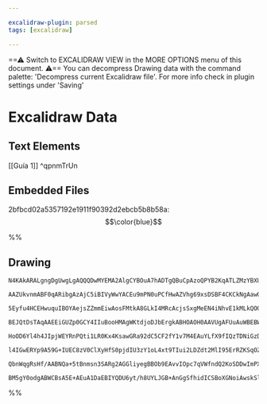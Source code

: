 ```yaml
---

excalidraw-plugin: parsed
tags: [excalidraw]

---
```

==⚠  Switch to EXCALIDRAW VIEW in the MORE OPTIONS menu of this document. ⚠== You can decompress Drawing data with the command palette: 'Decompress current Excalidraw file'. For more info check in plugin settings under 'Saving'


# Excalidraw Data
## Text Elements
[[Guía 1]] ^qpnmTrUn

## Embedded Files
2bfbcd02a5357192e1911f90392d2ebcb5b8b58a: $$\color{blue}$$

%%
## Drawing
```compressed-json
N4KAkARALgngDgUwgLgAQQQDwMYEMA2AlgCYBOuA7hADTgQBuCpAzoQPYB2KqATLZMzYBXUtiRoIACyhQ4zZAHoFAc0JRJQgEYA6bGwC2CgF7N6hbEcK4OCtptbErHALRY8RMpWdx8Q1TdIEfARcZgRmBShcZQUebQBWbQBGGjoghH0EDihmbgBtcDBQMBLoeHF0Qn1opH5SxhZ2LjQ+QsgG1k4AOU4xbiSADgAWAHYeHgBOAGYRushCDmIsbghc

AAZUkvnmABF0qARibgAzAjC5iBIVyWwYACEu9mPN0uPCfHwAZVhg69xsDSBF4CKCkNgAawQAHUSOp+hdmKCIQhvjBfhJBB5gRAwX5JBxwrk0EkLmw4P81DB+ms1hdrMp0ahaW0IJhuM4pgkLlS0MythBEWDIQBhNj4NikFYAYhpso2F00/3Bylxi1F4slElB1mY5MC2WxFFhkm4sxZkgQhGU0m4fNKYUO3CmADYRkk7ZAVcI4ABJYhE1B5AC6F2O

5Eyfu4HCEHwuquIBOYAejsZZmmEiwAosFMtkA8GLkI4MRcAcjsSxgMeEN4iNhvE1kMLkQOOCozH8M22NhIeXUKd8OcWYjS0IAxBEIsFspsW9gpGJDxNMdNNhiGseLh4lNa0kJjwEHukkljhM1lN98QD6vNPFNANbwNcNjmO4KgUtmASW0v20g4UAF86mKUoDkwKAVkAXg3AFmdvI8gAcSEABb3BUCSIMg1nTgoE+QgjAqHgPQgY5sIAMVwfR3h5d

BEJQtDsTAqAAEEiGUZp0GCY4IIuBooHMAgWKtdjoDJbErgkABHOAOH0AAVUgAFUuAuWBEBWRjsTZXluWpIijWIOFiSSIZtAGYYRmdeJnR4eILgtK0bRaWyWXpRkiMFZF1QlaUkkPPzsUVHsvSENUxW8rVyA4XVcH1biWTnL4fgqKR/kBWphyRSEYQMk1iQRTKUSSlZMSuONhGtRMA2/fkyQpWBdLKkKE0JdtU35B0+ymd0eDNfkOiabhWj6phOg4

HoOD6Yl4h4JIpjWEYRnPQti1LR0Kx4KsawGRa92dC5CF2fY1v7M4EAuYLfX9fIQzTDNiGzDIshya7mwWNsJDg2jUPQzCux7Y6ByHfk9GyXAFiYBdUBTTsWQlK0FgIWSsAgiQYM+5Dvow7FyAoJHwJWdG6J+7EWwQAAJS1rRRtDtBsukhCgNgACVwjwipQSEM6WQWJYtPQXAUkA8AbsgXA4Dgb5Vu4EDoAtTIVlYm06gYQgEAoO4lWC0KNWlY49f1

l4IGwERYp9A59G+IUEC8zV0ClXyHfS0pjdIU3zY1oL4xt9TIui2LDZdt2MlI95ErRZKSqOZXA6es2Mkt5FssM3ho5N2PzYTyFUUZAUxVKwojbT7I4/0JnyvxFq8oLmPi/NgB5clsEpBrq6LqAS9IsiKKo7hnOdtuO+w3D8MGu1C9d9OMjx5jWOEzi4v7ifa/jqJSGY122AoC1cD7aHU6X9vzczRYmI3reQj7VYz4DgfzdPsFcfKFZ40N18wQ+AAN

QbnWqgRsHf/AABNQa+5tBnmsn3SARg2AGGliyegBBOb9EAvvIOpc7qVWfndQ2KoSDDwImPXBxBvgIDgL3ZWRCACybAljH1wJoYIfZAZc1KEQ72aAQKQDuGKS+pBlCKgABQzVmLwJIIjhHUCZAkAAlNiFmygYwxWfvw3AQi5qSJ4Oo3gWi1gyIgCg1uB9M4IAbnxTgyYOzKzDBRBALNFhMGnHA/kWR6GMO4BzFhzsiBkLQB4i4HAbHuNIJzUkDNSZ

BM5gY0odgABWCBsA5E+AEuA1DaEBIYQDU6yt/h8UYLJGB+AnGgSfhidICSBoXGNoiAwskSlQ0sSycU/0mFZMaaEZi5S8kFNavgIWYAgJ0DnOEaWAEQAASAA=
```
%%